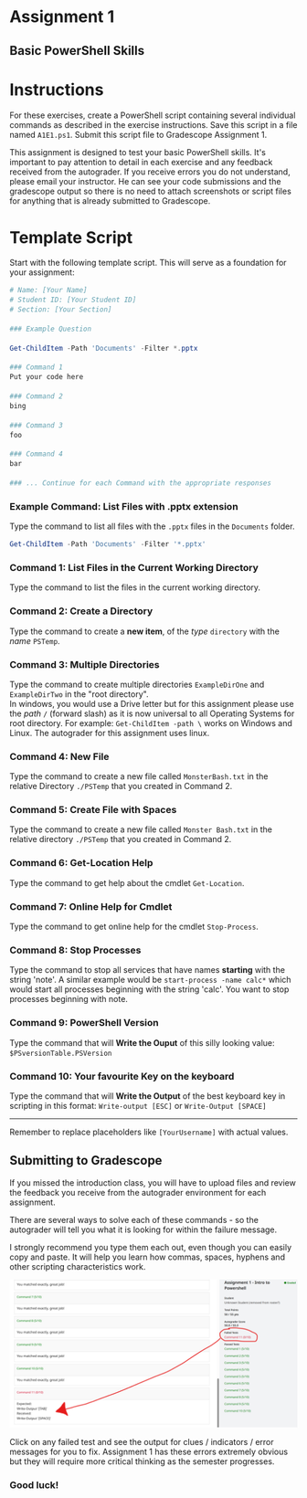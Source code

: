 # Assignment 1
## Basic PowerShell Skills

# Instructions

For these exercises, create a PowerShell script containing several individual commands as described in the exercise instructions. Save this script in a file named `A1E1.ps1`.  Submit this script file to Gradescope Assignment 1.

This assignment is designed to test your basic PowerShell skills. It's important to pay attention to detail in each exercise and any feedback received from the autograder.  If you receive errors you do not understand, please email your instructor.  He can see your code submissions and the gradescope output so there is no need to attach screenshots or script files for anything that is already submitted to Gradescope.


# Template Script

Start with the following template script. This will serve as a foundation for your assignment:

```powershell
# Name: [Your Name]
# Student ID: [Your Student ID]
# Section: [Your Section]

### Example Question

Get-ChildItem -Path 'Documents' -Filter *.pptx

### Command 1
Put your code here

### Command 2
bing

### Command 3
foo

### Command 4
bar

### ... Continue for each Command with the appropriate responses

```

### Example Command: List Files with .pptx extension

Type the command to list all files with the  `.pptx` files in the `Documents` folder.

```powershell
Get-ChildItem -Path 'Documents' -Filter '*.pptx'
```

### Command 1: List Files in the Current Working Directory

Type the command to list the files in the current working directory.

### Command 2: Create a Directory

Type the command to create a **new item**, of the *type* `directory` with the *name* `PSTemp`.

### Command 3: Multiple Directories

Type the command to create multiple directories `ExampleDirOne` and `ExampleDirTwo` in the "root directory".  
In windows, you would use a Drive letter but for this assignment please use the *path* `/` (forward slash) as it is now universal to all Operating Systems for root directory.  For example:  `Get-ChildItem -path \` works on Windows and Linux.  The autograder for this assignment uses linux.

### Command 4: New File

Type the command to create a new file called `MonsterBash.txt` in the relative Directory `./PSTemp` that you created in Command 2.

### Command 5: Create File with Spaces

Type the command to create a new file called `Monster Bash.txt` in the relative directory `./PSTemp` that you created in Command 2.

### Command 6: Get-Location Help

Type the command to get help about the cmdlet `Get-Location`.

### Command 7: Online Help for Cmdlet

Type the command to get online help for the cmdlet `Stop-Process`.

### Command 8: Stop Processes

Type the command to stop all services that have names **starting** with the string 'note'.  A similar example would be `start-process -name calc*` which would start all processes beginning with the string 'calc'.  You want to stop processes beginning with note. 

### Command 9: PowerShell Version

Type the command that will **Write the Ouput** of this silly looking value: `$PSversionTable.PSVersion`

### Command 10: Your favourite Key on the keyboard

Type the command that will **Write the Output** of the best keyboard key in scripting in this format: `Write-output [ESC]` or `Write-Output [SPACE]`

---
Remember to replace placeholders like `[YourUsername]` with actual values.

## Submitting to Gradescope

If you missed the introduction class, you will have to upload files and review the feedback you receive from the autograder environment for each assignment. 

There are several ways to solve each of these commands - so the autograder will tell you what it is looking for within the failure message.  

I strongly recommend you type them each out, even though you can easily copy and paste.  It will help you learn how commas, spaces, hyphens and other scripting characteristics work. 

![Alt text](image.png)

Click on any failed test and see the output for clues / indicators / error messages for you to fix.  Assignment 1 has these errors extremely obvious but they will require more critical thinking as the semester progresses. 

### Good luck!
